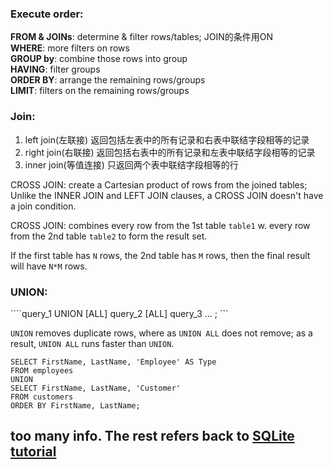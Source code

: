 ### Execute order: 

**FROM & JOINs**: determine & filter rows/tables; JOIN的条件用ON <br> 
**WHERE**: more filters on rows <br>
**GROUP by**: combine those rows into group <br>
**HAVING**: filter groups<br>
**ORDER BY**: arrange the remaining rows/groups<br>
**LIMIT**: filters on the remaining rows/groups

### Join: 

1. left join(左联接) 返回包括左表中的所有记录和右表中联结字段相等的记录
2. right join(右联接) 返回包括右表中的所有记录和左表中联结字段相等的记录
3. inner join(等值连接) 只返回两个表中联结字段相等的行

CROSS JOIN: create a Cartesian product of rows from the joined tables;
Unlike the INNER JOIN and LEFT JOIN clauses, a CROSS JOIN doesn't have a join condition.

CROSS JOIN: combines every row from the 1st table ```table1``` w. every row from the 2nd
table ```table2``` to form the result set.

If the first table has ```N``` rows, the 2nd table has ```M``` rows, then the final 
result will have ```N*M``` rows.

### UNION:

````query_1 UNION [ALL] query_2 [ALL] query_3 ... ; ```

```UNION``` removes duplicate rows, where as ```UNION ALL``` does not remove; as a result, 
```UNION ALL``` runs faster than ```UNION```.

```
SELECT FirstName, LastName, 'Employee' AS Type
FROM employees
UNION
SELECT FirstName, LastName, 'Customer'
FROM customers
ORDER BY FirstName, LastName;
```

## too many info. The rest refers back to [SQLite tutorial](https://www.sqlitetutorial.net/)
